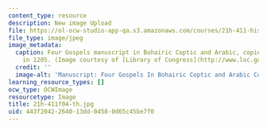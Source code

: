 ```yaml
---
content_type: resource
description: New image Upload
file: https://ol-ocw-studio-app-qa.s3.amazonaws.com/courses/21h-411-history-of-western-thought-500-1300-fall-2004/443f2042264013dd04580d65c45be7f0_21h-411f04-th.jpg
file_type: image/jpeg
image_metadata:
  caption: Four Gospels manuscript in Bohairic Coptic and Arabic, copied by Georgis
    in 1205. (Image courtesy of [Library of Congress](http://www.loc.gov/exhibits/vatican/orient.html#main).)
  credit: ''
  image-alt: 'Manuscript: Four Gospels In Bohairic Coptic and Arabic Copied by Georgis.'
learning_resource_types: []
ocw_type: OCWImage
resourcetype: Image
title: 21h-411f04-th.jpg
uid: 443f2042-2640-13dd-0458-0d65c45be7f0
---
```

